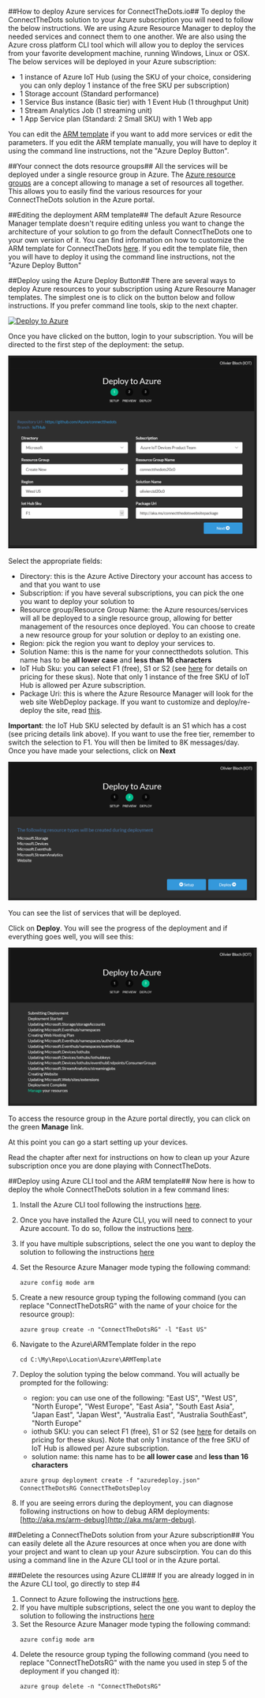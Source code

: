 ##How to deploy Azure services for ConnectTheDots.io##
To deploy the ConnectTheDots solution to your Azure subscription you will need to follow the below instructions.
We are using Azure Resource Manager to deploy the needed services and connect them to one another.
We are also using the Azure cross platform CLI tool which will allow you to deploy the services from your favorite development machine, running Windows, Linux or OSX.
The below services will be deployed in your Azure subscription:
   - 1 instance of Azure IoT Hub (using the SKU of your choice, considering you can only deploy 1 instance of the free SKU per subscription)
   - 1 Storage account (Standard performance)
   - 1 Service Bus instance (Basic tier) with 1 Event Hub (1 throughput Unit)
   - 1 Stream Analytics Job (1 streaming unit)
   - 1 App Service plan (Standard: 2 Small SKU) with 1 Web app
   
You can edit the [ARM template](azuredeploy.json) if you want to add more services or edit the parameters. If you edit the ARM template manually, you will have to deploy it using the command line instructions, not the "Azure Deploy Button". 

##Your connect the dots resource groups##
All the services will be deployed under a single resource group in Azure.
The [Azure resource groups](https://azure.microsoft.com/en-us/updates/resource-groups-in-azure-preview-portal/) are a concept allowing to manage a set of resources all together.
This allows you to easily find the various resources for your ConnectTheDots solution in the Azure portal.

##Editing the deployment ARM template##
The default Azure Resource Manager template doesn't require editing unless you want to change the architecture of your solution to go from the default ConnectTheDots one to your own version of it.
You can find information on how to customize the ARM template for ConnectTheDots [here](CustomizeTemplate.md).
If you edit the template file, then you will have to deploy it using the command line instructions, not the "Azure Deploy Button"

##Deploy using the Azure Deploy Button##
There are several ways to deploy Azure resources to your subscription using Azure Resourre Manager templates. The simplest one is to click on the button below and follow instructions.
If you prefer command line tools, skip to the next chapter.

[![Deploy to Azure](http://azuredeploy.net/deploybutton.png)](https://azuredeploy.net/?repository=https://github.com/Azure/connectthedots/raw/IoTHub/Azure/ARMTemplate)

Once you have clicked on the button, login to your subscription. You will be directed to the first step of the deployment: the setup.

![](images/AzureDeploy1.png)

Select the appropriate fields:
- Directory: this is the Azure Active Directory your account has access to and that you want to use
- Subscription: if you have several subscriptions, you can pick the one you want to deploy your solution to
- Resource group/Resource Group Name: the Azure resources/services will all be deployed to a single resource group, allowing for better management of the resources once deployed. You can choose to create a new resource group for your solution or deploy to an existing one.
- Region: pick the region you want to deploy your services to.
- Solution Name: this is the name for your connectthedots solution. This name has to be **all lower case** and **less than 16 characters**
- IoT Hub Sku: you can select F1 (free), S1 or S2 (see [here](https://azure.microsoft.com/en-us/pricing/details/iot-hub/) for details on pricing for these skus). Note that only 1 instance of the free SKU of IoT Hub is allowed per Azure subscription.
- Package Uri: this is where the Azure Resource Manager will look for the web site WebDeploy package. If you want to customize and deploy/re-deploy the site, read [this](../WebSite/WebSitePublish.md).

**Important**: the IoT Hub SKU selected by default is an S1 which has a cost (see pricing details link above). If you want to use the free tier, remember to switch the selection to F1. You will then be limited to 8K messages/day.
Once you have made your selections, click on **Next**

![](images/AzureDeploy2.png)

You can see the list of services that will be deployed.

Click on **Deploy**. You will see the progress of the deployment and if everything goes well, you will see this:

![](images/AzureDeploy3.png)

To access the resource group in the Azure portal directly, you can click on the green **Manage** link.

At this point you can go a start setting up your devices.

Read the chapter after next for instructions on how to clean up your Azure subscription once you are done playing with ConnectTheDots.

##Deploy using Azure CLI tool and the ARM template##
Now here is how to deploy the whole ConnectTheDots solution in a few command lines:

1. Install the Azure CLI tool following the instructions [here](https://azure.microsoft.com/en-us/documentation/articles/xplat-cli-install/).
1. Once you have installed the Azure CLI, you will need to connect to your Azure account. To do so, follow the instructions [here](https://azure.microsoft.com/en-us/documentation/articles/xplat-cli-connect/).
1. If you have multiple subscriptions, select the one you want to deploy the solution to following the instructions [here](https://azure.microsoft.com/en-us/documentation/articles/xplat-cli-connect/#multiple-subscriptions) 
1. Set the Resource Azure Manager mode typing the following command:
   ```
   azure config mode arm
   ```
1. Create a new resource group typing the following command (you can replace "ConnectTheDotsRG" with the name of your choice for the resource group):
   ```
   azure group create -n "ConnectTheDotsRG" -l "East US"
   ```
1. Navigate to the Azure\ARMTemplate folder in the repo
   ```
   cd C:\My\Repo\Location\Azure\ARMTemplate
   ```
1. Deploy the solution typing the below command. You will actually be prompted for the following:

   * region: you can use one of the following: "East US", "West US", "North Europe", "West Europe", "East Asia", "South East Asia", "Japan East", "Japan West", "Australia East", "Australia SouthEast", "North Europe"
   * iothub SKU:  you can select F1 (free), S1 or S2 (see [here](https://azure.microsoft.com/en-us/pricing/details/iot-hub/) for details on pricing for these skus). Note that only 1 instance of the free SKU of IoT Hub is allowed per Azure subscription.
   * solution name: this name has to be **all lower case** and **less than 16 characters**

   ```
   azure group deployment create -f "azuredeploy.json" ConnectTheDotsRG ConnectTheDotsDeploy 
   ```
1. If you are seeing errors during the deployment, you can diagnose following instructions on how to debug ARM deployments: [http://aka.ms/arm-debug](http://aka.ms/arm-debug).

##Deleting a ConnectTheDots solution from your Azure subscription##
You can easily delete all the Azure resources at once when you are done with your project and want to clean up your Azure subscirption.
You can do this using a command line in the Azure CLI tool or in the Azure portal.

###Delete the resources using Azure CLI###
If you are already logged in in the Azure CLI tool, go directly to step #4

1. Connect to Azure following the instructions [here](https://azure.microsoft.com/en-us/documentation/articles/xplat-cli-connect/).
1. If you have multiple subscriptions, select the one you want to deploy the solution to following the instructions [here](https://azure.microsoft.com/en-us/documentation/articles/xplat-cli-connect/#multiple-subscriptions) 
1. Set the Resource Azure Manager mode typing the following command:
   ```
   azure config mode arm
   ```
1. Delete the resource group typing the following command (you need to replace "ConnectTheDotsRG" with the name you used in step 5 of the deployment if you changed it):
   ```
   azure group delete -n "ConnectTheDotsRG"
   ```
